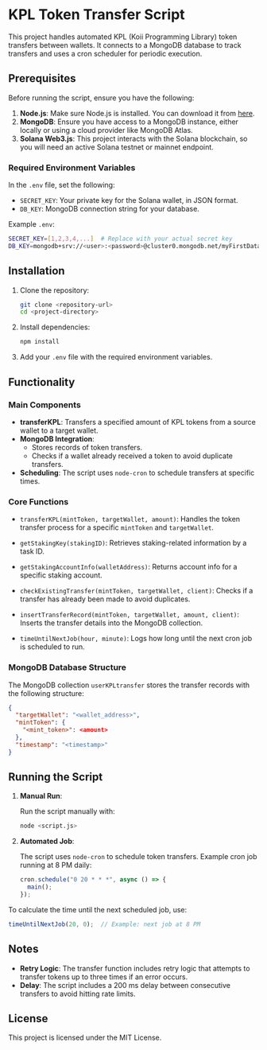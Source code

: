 # KPL Token Transfer Script

This project handles automated KPL (Koii Programming Library) token transfers between wallets. It connects to a MongoDB database to track transfers and uses a cron scheduler for periodic execution.

## Prerequisites

Before running the script, ensure you have the following:

1. **Node.js**: Make sure Node.js is installed. You can download it from [here](https://nodejs.org/).
2. **MongoDB**: Ensure you have access to a MongoDB instance, either locally or using a cloud provider like MongoDB Atlas.
3. **Solana Web3.js**: This project interacts with the Solana blockchain, so you will need an active Solana testnet or mainnet endpoint.

### Required Environment Variables

In the `.env` file, set the following:

- `SECRET_KEY`: Your private key for the Solana wallet, in JSON format.
- `DB_KEY`: MongoDB connection string for your database.

Example `.env`:

```bash
SECRET_KEY=[1,2,3,4,...]  # Replace with your actual secret key
DB_KEY=mongodb+srv://<user>:<password>@cluster0.mongodb.net/myFirstDatabase?retryWrites=true&w=majority
```

## Installation

1. Clone the repository:

   ```bash
   git clone <repository-url>
   cd <project-directory>
   ```

2. Install dependencies:

   ```bash
   npm install
   ```

3. Add your `.env` file with the required environment variables.

## Functionality

### Main Components

- **transferKPL**: Transfers a specified amount of KPL tokens from a source wallet to a target wallet.
- **MongoDB Integration**:
  - Stores records of token transfers.
  - Checks if a wallet already received a token to avoid duplicate transfers.
- **Scheduling**: The script uses `node-cron` to schedule transfers at specific times.
  
### Core Functions

- `transferKPL(mintToken, targetWallet, amount)`: Handles the token transfer process for a specific `mintToken` and `targetWallet`.
  
- `getStakingKey(stakingID)`: Retrieves staking-related information by a task ID.

- `getStakingAccountInfo(walletAddress)`: Returns account info for a specific staking account.

- `checkExistingTransfer(mintToken, targetWallet, client)`: Checks if a transfer has already been made to avoid duplicates.

- `insertTransferRecord(mintToken, targetWallet, amount, client)`: Inserts the transfer details into the MongoDB collection.

- `timeUntilNextJob(hour, minute)`: Logs how long until the next cron job is scheduled to run.

### MongoDB Database Structure

The MongoDB collection `userKPLtransfer` stores the transfer records with the following structure:

```json
{
  "targetWallet": "<wallet_address>",
  "mintToken": {
    "<mint_token>": <amount>
  },
  "timestamp": "<timestamp>"
}
```

## Running the Script

1. **Manual Run**:
   
   Run the script manually with:

   ```bash
   node <script.js>
   ```

2. **Automated Job**:

   The script uses `node-cron` to schedule token transfers. Example cron job running at 8 PM daily:

   ```js
   cron.schedule("0 20 * * *", async () => {
     main();
   });
   ```

To calculate the time until the next scheduled job, use:

```js
timeUntilNextJob(20, 0);  // Example: next job at 8 PM
```

## Notes

- **Retry Logic**: The transfer function includes retry logic that attempts to transfer tokens up to three times if an error occurs.
- **Delay**: The script includes a 200 ms delay between consecutive transfers to avoid hitting rate limits.

## License

This project is licensed under the MIT License.
